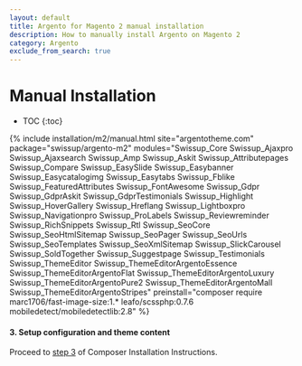```yaml
---
layout: default
title: Argento for Magento 2 manual installation
description: How to manually install Argento on Magento 2
category: Argento
exclude_from_search: true
---
```


# Manual Installation

* TOC
{:toc}

{% include installation/m2/manual.html site="argentotheme.com" package="swissup/argento-m2" modules="Swissup_Core Swissup_Ajaxpro Swissup_Ajaxsearch Swissup_Amp Swissup_Askit Swissup_Attributepages Swissup_Compare Swissup_EasySlide Swissup_Easybanner Swissup_Easycatalogimg Swissup_Easytabs Swissup_Fblike Swissup_FeaturedAttributes Swissup_FontAwesome Swissup_Gdpr Swissup_GdprAskit Swissup_GdprTestimonials Swissup_Highlight Swissup_HoverGallery Swissup_Hreflang Swissup_Lightboxpro Swissup_Navigationpro Swissup_ProLabels Swissup_Reviewreminder Swissup_RichSnippets Swissup_Rtl Swissup_SeoCore Swissup_SeoHtmlSitemap Swissup_SeoPager Swissup_SeoUrls Swissup_SeoTemplates Swissup_SeoXmlSitemap Swissup_SlickCarousel Swissup_SoldTogether Swissup_Suggestpage Swissup_Testimonials Swissup_ThemeEditor Swissup_ThemeEditorArgentoEssence Swissup_ThemeEditorArgentoFlat Swissup_ThemeEditorArgentoLuxury Swissup_ThemeEditorArgentoPure2 Swissup_ThemeEditorArgentoMall Swissup_ThemeEditorArgentoStripes" preinstall="composer require marc1706/fast-image-size:1.* leafo/scssphp:0.7.6 mobiledetect/mobiledetectlib:2.8" %}

#### 3. Setup configuration and theme content

Proceed to [step 3](../composer/#3-setup-configuration-and-theme-content) of
Composer Installation Instructions.
